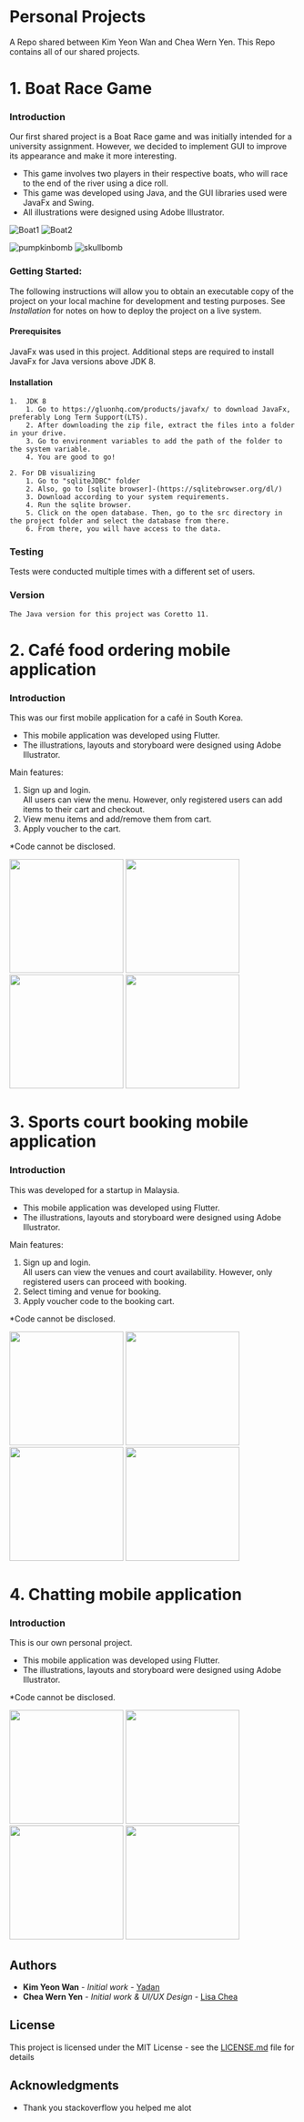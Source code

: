 
# Personal Projects
A Repo shared between Kim Yeon Wan and Chea Wern Yen.
This Repo contains all of our shared projects.

# 1. Boat Race Game
### Introduction
Our first shared project is a Boat Race game and was initially intended for a university assignment. However, we decided to implement GUI to improve its appearance and make it more interesting.  
* This game involves two players in their respective boats, who will race to the end of the river using a dice roll.  
* This game was developed using Java, and the GUI libraries used were JavaFx and Swing.  
* All illustrations were designed using Adobe Illustrator.

 ![Boat1](BoatRace1/GUI/playerboat/boat1.png)  ![Boat2](BoatRace1/GUI/playerboat/boat2.png)

 ![pumpkinbomb](BoatRace1/GUI/Compo/bombpumpkinpost.png)  ![skullbomb](BoatRace1/GUI/Compo/skullbombpost.png)


### Getting Started:
The following instructions will allow you to obtain an executable copy of the project on your local machine for development and testing purposes. See _Installation_ for notes on how to deploy the project on a live system.

#### Prerequisites
JavaFx was used in this project. Additional steps are required to install JavaFx for Java versions above JDK 8.

#### Installation
```
1.  JDK 8
	1. Go to https://gluonhq.com/products/javafx/ to download JavaFx, preferably Long Term Support(LTS).
	2. After downloading the zip file, extract the files into a folder in your drive.
	3. Go to environment variables to add the path of the folder to the system variable.
	4. You are good to go!

2. For DB visualizing
	1. Go to "sqliteJDBC" folder
	2. Also, go to [sqlite browser]-(https://sqlitebrowser.org/dl/)
	3. Download according to your system requirements.
	4. Run the sqlite browser.
	5. Click on the open database. Then, go to the src directory in the project folder and select the database from there.
	6. From there, you will have access to the data.
```


### Testing
Tests were conducted multiple times with a different set of users.


### Version
```
The Java version for this project was Coretto 11.
```

# 2. Café food ordering mobile application
### Introduction
This was our first mobile application for a café in South Korea.
* This mobile application was developed using Flutter.  
* The illustrations, layouts and storyboard were designed using Adobe Illustrator.  

Main features:
1. Sign up and login.  
   All users can view the menu. However, only registered users can add items to their cart and checkout.
2. View menu items and add/remove them from cart.
3. Apply voucher to the cart.  


\*Code cannot be disclosed.

<img src="HolmesCafeImages/signUp.jpg" width="200" > <img src="HolmesCafeImages/Home.jpg" width="200" >
<img src="HolmesCafeImages/Menu.jpg" width="200" >   <img src="HolmesCafeImages/Cart.jpg" width="200" >


# 3. Sports court booking mobile application
### Introduction
This was developed for a startup in Malaysia.  
* This mobile application was developed using Flutter.  
* The illustrations, layouts and storyboard were designed using Adobe Illustrator.  

Main features:
1. Sign up and login.  
   All users can view the venues and court availability. However, only registered users can proceed with booking.
2. Select timing and venue for booking.
3. Apply voucher code to the booking cart.

\*Code cannot be disclosed.

<img src="BookACourtImages/signup.png" width="200" > <img src="BookACourtImages/Deal.png" width="200" >
<img src="BookACourtImages/Venue.png" width="200" >   <img src="BookACourtImages/Booking_History_Detail_Exampl.png" width="200" >

# 4. Chatting mobile application
### Introduction
This is our own personal project.
* This mobile application was developed using Flutter.  
* The illustrations, layouts and storyboard were designed using Adobe Illustrator.

\*Code cannot be disclosed.

<img src="StayInTouchImages/signup.png" width="200" > <img src="StayInTouchImages/chat-room.png" width="200" >
<img src="StayInTouchImages/chats.png" width="200" >   <img src="StayInTouchImages/friends.png" width="200" >




## Authors

* **Kim Yeon Wan** - *Initial work* - [Yadan](https://github.com/wanyeonkim)
* **Chea Wern Yen** - *Initial work & UI/UX Design* - [Lisa Chea](https://github.com/lisacheawy)


## License
This project is licensed under the MIT License - see the [LICENSE.md](https://github.com/wanyeonkim/ToiletRoll/blob/main/LICENSE) file for details

## Acknowledgments

* Thank you stackoverflow you helped me alot
